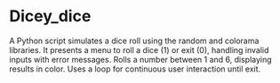 # Dicey_dice
A Python script simulates a dice roll using the random and colorama libraries. It presents a menu to roll a dice (1) or exit (0), handling invalid inputs with error messages. Rolls a number between 1 and 6, displaying results in color. Uses a loop for continuous user interaction until exit.

